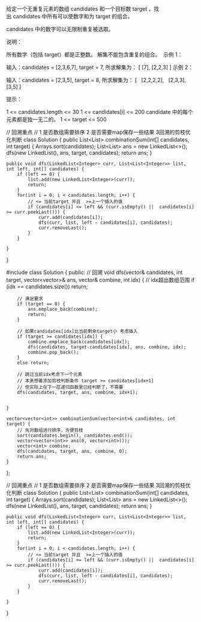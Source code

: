 给定一个无重复元素的数组 candidates 和一个目标数 target ，找出 candidates 中所有可以使数字和为 target 的组合。

candidates 中的数字可以无限制重复被选取。

说明：

所有数字（包括 target）都是正整数。
解集不能包含重复的组合。 
示例 1：

输入：candidates = [2,3,6,7], target = 7,
所求解集为：
[
  [7],
  [2,2,3]
]
示例 2：

输入：candidates = [2,3,5], target = 8,
所求解集为：
[
  [2,2,2,2],
  [2,3,3],
  [3,5]
]
 

提示：

1 <= candidates.length <= 30
1 <= candidates[i] <= 200
candidate 中的每个元素都是独一无二的。
1 <= target <= 500


// 回溯重点
// 1 是否数组需要排序 2 是否需要map保存一些结果 3回溯的剪枝优化判断
class Solution {
    public List<List<Integer>> combinationSum(int[] candidates, int target) {
        Arrays.sort(candidates);
        List<List<Integer>> ans = new LinkedList<>();
        dfs(new LinkedList<Integer>(), ans, target, candidates);
        return ans;
    }

    public void dfs(LinkedList<Integer> curr, List<List<Integer>> list, int left, int[] candidates) {
        if (left == 0) {
            list.add(new LinkedList<Integer>(curr));
            return;
        }
        for(int i = 0; i < candidates.length; i++) {
            // <= 当前target 并且  >=上一个插入的值
            if (candidates[i] <= left && (curr.isEmpty() ||  candidates[i] >= curr.peekLast())) {
                curr.add(candidates[i]);
                dfs(curr, list, left - candidates[i], candidates);
                curr.removeLast();
            }
        }

    }
}


#include <algorithm>
class Solution {
public:
	// 回溯
    void dfs(vector<int>& candidates, int target, vector<vector<int>>& ans, vector<int>& combine, int idx) {
        // idx超出数组范围
        if (idx == candidates.size()) return;

        // 满足要求
        if (target == 0) {
            ans.emplace_back(combine);
            return;
        }

        // 如果candidates[idx]比当前剩余target小 考虑插入
        if (target >= candidates[idx]) {
            combine.emplace_back(candidates[idx]);
            dfs(candidates, target-candidates[idx], ans, combine, idx);
            combine.pop_back();
        }
        else return;

        // 跳过当前idx考虑下一个元素
        // 本来想着添加剪枝判断条件 target >= candidates[idx+1]
        // 但实际上在下一层递归函数里已经判断了，不需要
        dfs(candidates, target, ans, combine, idx+1);


    }

    vector<vector<int>> combinationSum(vector<int>& candidates, int target) {
        // 先对数组进行排序，方便剪枝
        sort(candidates.begin(), candidates.end());
        vector<vector<int>> ans(0, vector<int>());
        vector<int> combine;
        dfs(candidates, target, ans, combine, 0);
        return ans;
    }
};


// 回溯重点
// 1 是否数组需要排序 2 是否需要map保存一些结果 3回溯的剪枝优化判断
class Solution {
    public List<List<Integer>> combinationSum(int[] candidates, int target) {
        Arrays.sort(candidates);
        List<List<Integer>> ans = new LinkedList<>();
        dfs(new LinkedList<Integer>(), ans, target, candidates);
        return ans;
    }

    public void dfs(LinkedList<Integer> curr, List<List<Integer>> list, int left, int[] candidates) {
        if (left == 0) {
            list.add(new LinkedList<Integer>(curr));
            return;
        }
        for(int i = 0; i < candidates.length; i++) {
            // <= 当前target 并且  >=上一个插入的值
            if (candidates[i] <= left && (curr.isEmpty() ||  candidates[i] >= curr.peekLast())) {
                curr.add(candidates[i]);
                dfs(curr, list, left - candidates[i], candidates);
                curr.removeLast();
            }
        }

    }
}